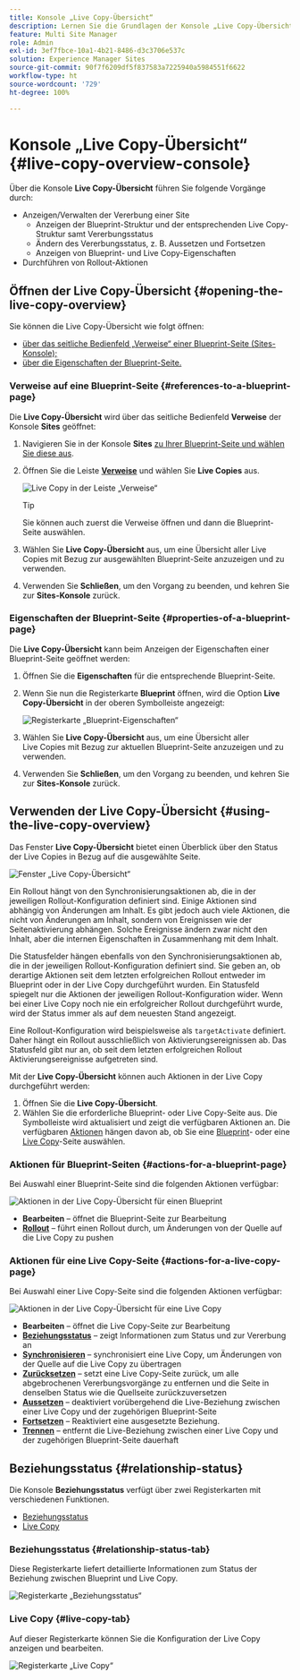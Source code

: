 ```yaml
---
title: Konsole „Live Copy-Übersicht“
description: Lernen Sie die Grundlagen der Konsole „Live Copy-Übersicht“ kennen, um einen Überblick über den Status Ihrer Live Copys zu erhalten und Inhalte zu synchronisieren.
feature: Multi Site Manager
role: Admin
exl-id: 3ef7fbce-10a1-4b21-8486-d3c3706e537c
solution: Experience Manager Sites
source-git-commit: 90f7f6209df5f837583a7225940a5984551f6622
workflow-type: ht
source-wordcount: '729'
ht-degree: 100%

---
```


# Konsole „Live Copy-Übersicht“ {#live-copy-overview-console}

Über die Konsole **Live Copy-Übersicht** führen Sie folgende Vorgänge durch:

* Anzeigen/Verwalten der Vererbung einer Site
   * Anzeigen der Blueprint-Struktur und der entsprechenden Live Copy-Struktur samt Vererbungsstatus
   * Ändern des Vererbungsstatus, z. B. Aussetzen und Fortsetzen
   * Anzeigen von Blueprint- und Live Copy-Eigenschaften
* Durchführen von Rollout-Aktionen

## Öffnen der Live Copy-Übersicht {#opening-the-live-copy-overview}

Sie können die Live Copy-Übersicht wie folgt öffnen:

* [über das seitliche Bedienfeld „Verweise“ einer Blueprint-Seite (Sites-Konsole);](#opening-live-copy-overview-references-for-a-blueprint-page)
* [über die Eigenschaften der Blueprint-Seite.](#opening-live-copy-overview-properties-of-a-blueprint-page)

### Verweise auf eine Blueprint-Seite {#references-to-a-blueprint-page}

Die **Live Copy-Übersicht** wird über das seitliche Bedienfeld **Verweise** der Konsole **Sites** geöffnet:

1. Navigieren Sie in der Konsole **Sites** [zu Ihrer Blueprint-Seite und wählen Sie diese aus](/help/sites-cloud/authoring/basic-handling.md#viewing-and-selecting-resources).
1. Öffnen Sie die Leiste **[Verweise](/help/sites-cloud/authoring/basic-handling.md#references)** und wählen Sie **Live Copies** aus.

   ![Live Copy in der Leiste „Verweise“](../assets/live-copy-references.png)

   >[!TIP]
   >
   >Sie können auch zuerst die Verweise öffnen und dann die Blueprint-Seite auswählen.

1. Wählen Sie **Live Copy-Übersicht** aus, um eine Übersicht aller Live Copies mit Bezug zur ausgewählten Blueprint-Seite anzuzeigen und zu verwenden.
1. Verwenden Sie **Schließen**, um den Vorgang zu beenden, und kehren Sie zur **Sites-Konsole** zurück.

### Eigenschaften der Blueprint-Seite {#properties-of-a-blueprint-page}

Die **Live Copy-Übersicht** kann beim Anzeigen der Eigenschaften einer Blueprint-Seite geöffnet werden:

1. Öffnen Sie die **Eigenschaften** für die entsprechende Blueprint-Seite.
1. Wenn Sie nun die Registerkarte **Blueprint** öffnen, wird die Option **Live Copy-Übersicht** in der oberen Symbolleiste angezeigt:

   ![Registerkarte „Blueprint-Eigenschaften“](../assets/live-copy-blueprint-tab.png)

1. Wählen Sie **Live Copy-Übersicht** aus, um eine Übersicht aller Live Copies mit Bezug zur aktuellen Blueprint-Seite anzuzeigen und zu verwenden.

1. Verwenden Sie **Schließen**, um den Vorgang zu beenden, und kehren Sie zur **Sites-Konsole** zurück.

## Verwenden der Live Copy-Übersicht {#using-the-live-copy-overview}

Das Fenster **Live Copy-Übersicht** bietet einen Überblick über den Status der Live Copies in Bezug auf die ausgewählte Seite.

![Fenster „Live Copy-Übersicht“](../assets/live-copy-overview.png)

Ein Rollout hängt von den Synchronisierungsaktionen ab, die in der jeweiligen Rollout-Konfiguration definiert sind. Einige Aktionen sind abhängig von Änderungen am Inhalt. Es gibt jedoch auch viele Aktionen, die nicht von Änderungen am Inhalt, sondern von Ereignissen wie der Seitenaktivierung abhängen. Solche Ereignisse ändern zwar nicht den Inhalt, aber die internen Eigenschaften in Zusammenhang mit dem Inhalt.

Die Statusfelder hängen ebenfalls von den Synchronisierungsaktionen ab, die in der jeweiligen Rollout-Konfiguration definiert sind. Sie geben an, ob derartige Aktionen seit dem letzten erfolgreichen Rollout entweder im Blueprint oder in der Live Copy durchgeführt wurden. Ein Statusfeld spiegelt nur die Aktionen der jeweiligen Rollout-Konfiguration wider. Wenn bei einer Live Copy noch nie ein erfolgreicher Rollout durchgeführt wurde, wird der Status immer als auf dem neuesten Stand angezeigt.

Eine Rollout-Konfiguration wird beispielsweise als `targetActivate` definiert. Daher hängt ein Rollout ausschließlich von Aktivierungsereignissen ab. Das Statusfeld gibt nur an, ob seit dem letzten erfolgreichen Rollout Aktivierungsereignisse aufgetreten sind.

Mit der **Live Copy-Übersicht** können auch Aktionen in der Live Copy durchgeführt werden:

1. Öffnen Sie die **Live Copy-Übersicht**.
1. Wählen Sie die erforderliche Blueprint- oder Live Copy-Seite aus. Die Symbolleiste wird aktualisiert und zeigt die verfügbaren Aktionen an. Die verfügbaren [Aktionen](overview.md#terms-used) hängen davon ab, ob Sie eine [Blueprint](#actions-for-a-blueprint-page)- oder eine [Live Copy](#actions-for-a-live-copy-page)-Seite auswählen.

### Aktionen für Blueprint-Seiten {#actions-for-a-blueprint-page}

Bei Auswahl einer Blueprint-Seite sind die folgenden Aktionen verfügbar:

![Aktionen in der Live Copy-Übersicht für einen Blueprint](../assets/live-copy-overview-actions-blueprint.png)

* **Bearbeiten** – öffnet die Blueprint-Seite zur Bearbeitung
* **[Rollout](overview.md#rollout-and-synchronize)** – führt einen Rollout durch, um Änderungen von der Quelle auf die Live Copy zu pushen

### Aktionen für eine Live Copy-Seite {#actions-for-a-live-copy-page}

Bei Auswahl einer Live Copy-Seite sind die folgenden Aktionen verfügbar:

![Aktionen in der Live Copy-Übersicht für eine Live Copy](../assets/live-copy-overview-actions.png)

* **Bearbeiten** – öffnet die Live Copy-Seite zur Bearbeitung
* **[Beziehungsstatus](#relationship-status)** – zeigt Informationen zum Status und zur Vererbung an
* **[Synchronisieren](overview.md#rollout-and-synchronize)** – synchronisiert eine Live Copy, um Änderungen von der Quelle auf die Live Copy zu übertragen
* **[Zurücksetzen](creating-live-copies.md#resetting-a-live-copy-page)** – setzt eine Live Copy-Seite zurück, um alle abgebrochenen Vererbungsvorgänge zu entfernen und die Seite in denselben Status wie die Quellseite zurückzuversetzen
* **[Aussetzen](overview.md#suspending-and-cancelling-inheritance-and-synchronization)** – deaktiviert vorübergehend die Live-Beziehung zwischen einer Live Copy und der zugehörigen Blueprint-Seite
* **[Fortsetzen](creating-live-copies.md#resuming-inheritance-for-a-page)** – Reaktiviert eine ausgesetzte Beziehung.
* **[Trennen](overview.md#detaching-a-live-copy)** – entfernt die Live-Beziehung zwischen einer Live Copy und der zugehörigen Blueprint-Seite dauerhaft

## Beziehungsstatus {#relationship-status}

Die Konsole **Beziehungsstatus** verfügt über zwei Registerkarten mit verschiedenen Funktionen.

* [Beziehungsstatus](#relationship-status-tab)
* [Live Copy](#live-copy-tab)

### Beziehungsstatus {#relationship-status-tab}

Diese Registerkarte liefert detaillierte Informationen zum Status der Beziehung zwischen Blueprint und Live Copy.

![Registerkarte „Beziehungsstatus“](../assets/live-copy-relationship-status.png)

### Live Copy {#live-copy-tab}

Auf dieser Registerkarte können Sie die Konfiguration der Live Copy anzeigen und bearbeiten.

![Registerkarte „Live Copy“](../assets/live-copy-relationship-status-live-copy.png)
